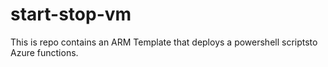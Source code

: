 # start-stop-vm
This is repo contains an ARM Template that deploys a powershell scriptsto Azure functions.
